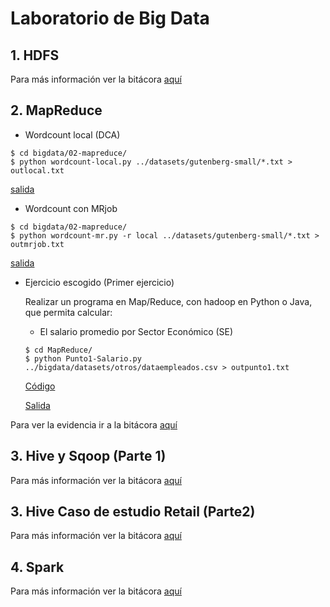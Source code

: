 # Laboratorio de Big Data

## 1. HDFS
Para más información ver la bitácora [aquí](https://eafit.sharepoint.com/sites/Section_ST0263-031/_layouts/15/Doc.aspx?sourcedoc={4fb201e7-5fdd-47d7-94b6-35d07c449fe7}&action=view&wd=target%28Johanna%20Sarai%20Caicedo%20Mejia%2FBig%20Bata.one%7C05843a6d-7fe5-4e7a-9600-9b969322777c%2FHDFS%7C5c86107a-6758-4820-b09a-467497c53ac0%2F%29)

## 2. MapReduce

- Wordcount local (DCA)
```
$ cd bigdata/02-mapreduce/
$ python wordcount-local.py ../datasets/gutenberg-small/*.txt > outlocal.txt
```
   [salida](https://github.com/jscaicedom/BigDataLab/blob/master/MapReduce/outlocal.txt)

- Wordcount con MRjob
```
$ cd bigdata/02-mapreduce/
$ python wordcount-mr.py -r local ../datasets/gutenberg-small/*.txt > outmrjob.txt
```
   [salida](https://github.com/jscaicedom/BigDataLab/blob/master/MapReduce/outlocal.txt)

- Ejercicio escogido (Primer ejercicio)

  Realizar un programa en Map/Reduce, con hadoop en Python o Java, que permita calcular:

     - El salario promedio por Sector Económico (SE)
      
  ```
  $ cd MapReduce/
  $ python Punto1-Salario.py ../bigdata/datasets/otros/dataempleados.csv > outpunto1.txt 
  ```    
  
     [Código](https://github.com/jscaicedom/BigDataLab/blob/master/MapReduce/Punto1-Salario.py)
    
     [Salida](https://github.com/jscaicedom/BigDataLab/blob/master/MapReduce/outpunto1.txt)

Para ver la evidencia ir a la bitácora [aquí](https://eafit.sharepoint.com/sites/Section_ST0263-031/_layouts/15/Doc.aspx?sourcedoc={4fb201e7-5fdd-47d7-94b6-35d07c449fe7}&action=view&wd=target%28Johanna%20Sarai%20Caicedo%20Mejia%2FBig%20Bata.one%7C05843a6d-7fe5-4e7a-9600-9b969322777c%2FMapReduce%7C307fa2f4-c419-465a-88ec-8f275860919b%2F%29)

## 3. Hive y Sqoop (Parte 1)
Para más información ver la bitácora [aquí](https://eafit.sharepoint.com/sites/Section_ST0263-031/_layouts/15/Doc.aspx?sourcedoc={4fb201e7-5fdd-47d7-94b6-35d07c449fe7}&action=view&wd=target%28Johanna%20Sarai%20Caicedo%20Mejia%2FBig%20Bata.one%7C05843a6d-7fe5-4e7a-9600-9b969322777c%2FHive%C2%A0%28Parte%201%5C%29%7C014c2eb7-3185-43c7-98b3-8a0eea075bfb%2F%29)

## 3. Hive Caso de estudio Retail (Parte2)
Para más información ver la bitácora [aquí](https://eafit.sharepoint.com/sites/Section_ST0263-031/_layouts/15/Doc.aspx?sourcedoc={4fb201e7-5fdd-47d7-94b6-35d07c449fe7}&action=view&wd=target%28Johanna%20Sarai%20Caicedo%20Mejia%2FBig%20Bata.one%7C05843a6d-7fe5-4e7a-9600-9b969322777c%2FHive%20caso%20de%20estudio%20%28Parte%202%5C%29%7Caed9fbfe-7f98-40be-85dd-756074581ef7%2F%29)

## 4. Spark
Para más información ver la bitácora [aquí](https://eafit.sharepoint.com/sites/Section_ST0263-031/_layouts/15/Doc.aspx?sourcedoc={4fb201e7-5fdd-47d7-94b6-35d07c449fe7}&action=view&wd=target%28Johanna%20Sarai%20Caicedo%20Mejia%2FBig%20Bata.one%7C05843a6d-7fe5-4e7a-9600-9b969322777c%2FSpark%7Cd99a385e-4b98-4985-9e1d-e7e0d97a1856%2F%29)
